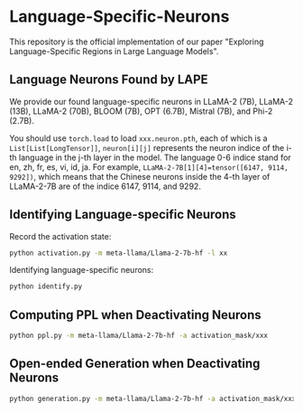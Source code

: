 # Language-Specific-Neurons
This repository is the official implementation of our paper "Exploring Language-Specific Regions in Large Language Models".

## Language Neurons Found by LAPE
We provide our found language-specific neurons in LLaMA-2 (7B), LLaMA-2 (13B), LLaMA-2 (70B), BLOOM (7B), OPT (6.7B), Mistral (7B), and Phi-2 (2.7B).

You should use `torch.load` to load `xxx.neuron.pth`, each of which is a `List[List[LongTensor]]`, `neuron[i][j]` represents the neuron indice of the i-th language in the j-th layer in the model. The language 0-6 indice stand for en, zh, fr, es, vi, id, ja. For example, `LLaMA-2-7B[1][4]=tensor([6147, 9114, 9292])`, which means that the Chinese neurons inside the 4-th layer of LLaMA-2-7B are of the indice 6147, 9114, and 9292.

## Identifying Language-specific Neurons
Record the activation state:
```bash
python activation.py -m meta-llama/Llama-2-7b-hf -l xx
```
Identifying language-specific neurons:
```bash
python identify.py
```

## Computing PPL when Deactivating Neurons
```bash
python ppl.py -m meta-llama/Llama-2-7b-hf -a activation_mask/xxx
```

## Open-ended Generation when Deactivating Neurons
```bash
python generation.py -m meta-llama/Llama-2-7b-hf -a activation_mask/xxx
```
